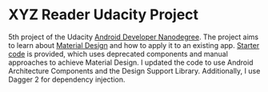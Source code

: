 # XYZ Reader Udacity Project

5th project of the Udacity [Android Developer Nanodegree](https://de.udacity.com/course/android-developer-nanodegree-by-google--nd801).
The project aims to learn about [Material Design](https://material.io/design/) and how to apply it to an existing app.
[Starter code](https://github.com/udacity/xyz-reader-starter-code) is provided, which uses deprecated components and manual approaches to achieve Material Design.
I updated the code to use Android Architecture Components and the Design Support Library.
Additionally, I use Dagger 2 for dependency injection.